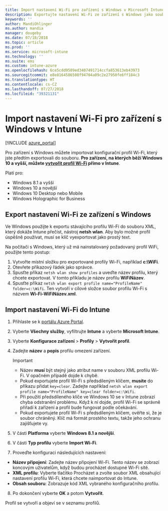 ```yaml
---
title: Import nastavení Wi-Fi pro zařízení s Windows v Microsoft Intune – Azure | Microsoft Docs
description: Exportujte nastavení Wi-Fi ze zařízení s Windows jako soubor XML pomocí nástroje netsh wlan. Potom importem tohoto souboru do Intune vytvořte profil Wi-Fi pro zařízení s Windows 8.1, Windows 10 a Windows Holographic for Business.
keywords: ''
author: MandiOhlinger
ms.author: mandia
manager: dougeby
ms.date: 07/18/2018
ms.topic: article
ms.prod: ''
ms.service: microsoft-intune
ms.technology: ''
ms.suite: ems
ms.custom: intune-azure
ms.openlocfilehash: 6ce5cdd9509ed3407491714ccfa853613eb43973
ms.sourcegitcommit: e8e8164586508f94704a09c2e27950fe6ff184c3
ms.translationtype: HT
ms.contentlocale: cs-CZ
ms.lasthandoff: 07/27/2018
ms.locfileid: "39321131"
---
```

# <a name="import-wi-fi-settings-for-windows-devices-in-intune"></a>Import nastavení Wi-Fi pro zařízení s Windows v Intune

[!INCLUDE [azure_portal](./includes/azure_portal.md)]

Pro zařízení s Windows můžete importovat konfigurační profil Wi-Fi, který jste předtím exportovali do souboru. **Pro zařízení, na kterých běží Windows 10 a vyšší, můžete [vytvořit profil Wi-Fi](wi-fi-settings-windows.md) přímo v Intune**.

Platí pro:  
- Windows 8.1 a vyšší
- Windows 10 a novější
- Windows 10 Desktop nebo Mobile
- Windows Holographic for Business

## <a name="export-wi-fi-settings-from-a-windows-device"></a>Export nastavení Wi-Fi ze zařízení s Windows

Ve Windows použijte k exportu stávajícího profilu Wi-Fi do souboru XML, který dokáže Intune přečíst, nástroj **netsh wlan**. Aby bylo možné profil úspěšně používat, musí se klíč vyexportovat jako prostý text.

Na počítači s Windows, který už má nainstalovaný požadovaný profil WiFi, použijte tento postup:

1. Vytvořte místní složku pro exportované profily Wi-Fi, například **c:\WiFi**.
2. Otevřete příkazový řádek jako správce.
3. Spusťte příkaz `netsh wlan show profiles` a uveďte název profilu, který chcete exportovat. V tomto příkladu je název profilu **WiFiNázev**.
4. Spusťte příkaz `netsh wlan export profile name="ProfileName" folder=c:\Wifi`. Ten vytvoří v cílové složce soubor profilu Wi-Fi s názvem **Wi-Fi-WiFiNázev.xml**.

## <a name="import-the-wi-fi-settings-into-intune"></a>Import nastavení Wi-Fi do Intune

1. Přihlaste se k [portálu Azure Portal](https://portal.azure.com).
2. Vyberte **Všechny služby**, vyfiltrujte **Intune** a vyberte **Microsoft Intune**.
3. Vyberte **Konfigurace zařízení** > **Profily** > **Vytvořit profil**.
4. Zadejte **název** a **popis** profilu omezení zařízení.

    > [!IMPORTANT]
    > - Název **musí** být stejný jako atribut name v souboru XML profilu Wi-Fi. V opačném případě dojde k chybě.
    > - Pokud exportujete profil Wi-Fi s předsdíleným klíčem, **musíte** do příkazu přidat `key=clear`. Zadejte například `netsh wlan export profile name="ProfileName" key=clear folder=c:\Wifi`.
    > - Při použití předsdíleného klíče ve Windows 10 se v Intune zobrazí chyba odstranění problému. Když k ní dojde, profil Wi-Fi se správně přiřadí k zařízení a profil bude fungovat podle očekávání.
    > - Pokud exportujete profil Wi-Fi s předsdíleným klíčem, ověřte si, že je soubor chráněný. Klíč má formát prostého textu, takže jeho ochranu zajišťujete vy.

5. V části **Platforma** vyberte **Windows 8.1 a novější**.
6. V části **Typ profilu** vyberte **Import Wi-Fi**.
7. Proveďte konfiguraci následujících nastavení:
  - **Název připojení**: Zadejte název připojení Wi-Fi. Tento název se zobrazí koncovým uživatelům, když budou procházet dostupné Wi-Fi sítě.
  - **XML profilu**: Vyberte tlačítko Procházet a zvolte soubor XML obsahující nastavení profilu Wi-Fi, která chcete naimportovat do Intune.
  - **Obsah souboru**: Zobrazuje kód XML vybraného konfiguračního profilu.
8. Po dokončení vyberte **OK** a potom **Vytvořit**.

Profil se vytvoří a objeví se v seznamu profilů.
